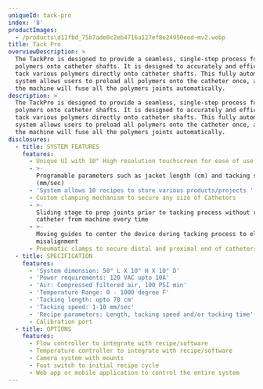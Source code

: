 ```yaml
---
uniqueId: tack-pro
index: '8'
productImages:
  - /products\d11fbd_75b7ade0c2eb4716a127ef8e24950eed~mv2.webp
title: Tack Pro
overviewDescription: >
  The TackPro is designed to provide a seamless, single-step process for tacking
  polymers onto catheter shafts. It is designed to accurately and efficiently
  tack various polymers directly onto catheter shafts. This fully automated
  system allows users to preload all polymers onto the catheter once, and then
  the machine will fuse all the polymers joints automatically.
description: >
  The TackPro is designed to provide a seamless, single-step process for tacking
  polymers onto catheter shafts. It is designed to accurately and efficiently
  tack various polymers directly onto catheter shafts. This fully automated
  system allows users to preload all polymers onto the catheter once, and then
  the machine will fuse all the polymers joints automatically.
disclosures:
  - title: SYSTEM FEATURES
    features:
      - Unique UI with 10" High resolution touchscreen for ease of use
      - >-
        Programable parameters such as jacket length (cm) and tacking speed
        (mm/sec)
      - 'System allows 10 recipes to store various products/projects '
      - Custom clamping mechanism to secure any size of Catheters
      - >-
        Sliding stage to prep joints prior to tacking process without removing
        catheter from machine every time
      - >-
        Moving guides to center the device during tacking process to eliminate
        misalignment
      - Pneumatic clamps to secure distal and proximal end of catheters
  - title: SPECIFICATION
    features:
      - 'System dimension: 50" L X 10" H X 10" D'
      - 'Power requirements: 120 VAC upto 10A'
      - 'Air: Compressed filtered air, 100 PSI min'
      - 'Temperature Range: 0 - 1000 degree F'
      - 'Tacking length: upto 70 cm'
      - 'Tacking speed: 1-10 mm/sec'
      - 'Recipe parameters: Length, tacking speed and/or tacking time'
      - Calibration port
  - title: OPTIONS
    features:
      - Flow controller to integrate with recipe/software
      - Temperature controller to integrate with recipe/software
      - Camera system with mounts
      - Foot switch to initial recipe cycle
      - Web app or mobile application to control the entire system
---
```


